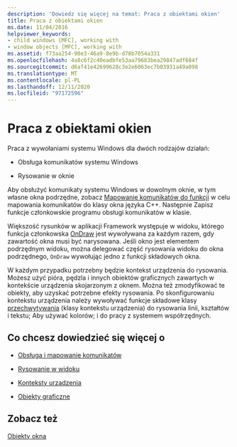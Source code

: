 ```yaml
---
description: 'Dowiedz się więcej na temat: Praca z obiektami okien'
title: Praca z obiektami okien
ms.date: 11/04/2016
helpviewer_keywords:
- child windows [MFC], working with
- window objects [MFC], working with
ms.assetid: f73aa254-90e3-46a9-8e9b-d78b7054a331
ms.openlocfilehash: 4a8c6f2c40eadbfe53aa79683bea29847adf684f
ms.sourcegitcommit: d6af41e42699628c3e2e6063ec7b03931a49a098
ms.translationtype: MT
ms.contentlocale: pl-PL
ms.lasthandoff: 12/11/2020
ms.locfileid: "97172596"
---
```

# <a name="working-with-window-objects"></a>Praca z obiektami okien

Praca z wywołaniami systemu Windows dla dwóch rodzajów działań:

- Obsługa komunikatów systemu Windows

- Rysowanie w oknie

Aby obsłużyć komunikaty systemu Windows w dowolnym oknie, w tym własne okna podrzędne, zobacz [Mapowanie komunikatów do funkcji](../mfc/reference/mapping-messages-to-functions.md) w celu mapowania komunikatów do klasy okna języka C++. Następnie Zapisz funkcje członkowskie programu obsługi komunikatów w klasie.

Większość rysunków w aplikacji Framework występuje w widoku, którego funkcja członkowska [OnDraw](../mfc/reference/cview-class.md#ondraw) jest wywoływana za każdym razem, gdy zawartość okna musi być narysowana. Jeśli okno jest elementem podrzędnym widoku, można delegować część rysowania widoku do okna podrzędnego, `OnDraw` wywołując jedno z funkcji składowych okna.

W każdym przypadku potrzebny będzie kontekst urządzenia do rysowania. Możesz użyć pióra, pędzla i innych obiektów graficznych zawartych w kontekście urządzenia skojarzonym z oknem. Można też zmodyfikować te obiekty, aby uzyskać potrzebne efekty rysowania. Po skonfigurowaniu kontekstu urządzenia należy wywoływać funkcje składowe klasy [przechwytywania](../mfc/reference/cdc-class.md) (klasy kontekstu urządzenia) do rysowania linii, kształtów i tekstu; Aby używać kolorów; i do pracy z systemem współrzędnych.

## <a name="what-do-you-want-to-know-more-about"></a>Co chcesz dowiedzieć się więcej o

- [Obsługa i mapowanie komunikatów](../mfc/message-handling-and-mapping.md)

- [Rysowanie w widoku](../mfc/drawing-in-a-view.md)

- [Konteksty urządzenia](../mfc/device-contexts.md)

- [Obiekty graficzne](../mfc/graphic-objects.md)

## <a name="see-also"></a>Zobacz też

[Obiekty okna](../mfc/window-objects.md)
